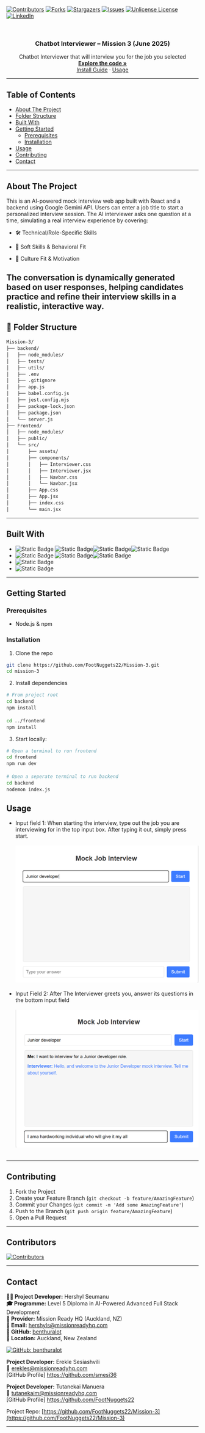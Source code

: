 <!-- Improved compatibility of back to top link: See: https://github.com/othneildrew/Best-README-Template/pull/73 -->

<a id="readme-top"></a>

<!-- PROJECT SHIELDS -->

[![Contributors][contributors-shield]][contributors-url]
[![Forks][forks-shield]][forks-url]
[![Stargazers][stars-shield]][stars-url]
[![Issues][issues-shield]][issues-url]
[![Unlicense License][license-shield]][license-url]
[![LinkedIn][linkedin-shield]][linkedin-url]

<!-- PROJECT LOGO -->

<br />
<div align="center">
  <h3 align="center">Chatbot Interviewer – Mission 3 (June 2025)</h3>

  <p align="center">
    Chatbot Interviewer that will interview you for the job you selected
    <br />
    <a href="https://github.com/FootNuggets22/Mission-3.git"><strong>Explore the code »</strong></a>
    <br />
    <a href="#installation">Install Guide</a>
    ·
    <a href="#usage">Usage</a>
  </p>
</div>

---

## Table of Contents

- [About The Project](#about-the-project)
- [Folder Structure](#folder-structure)
- [Built With](#built-with)
- [Getting Started](#getting-started)
  - [Prerequisites](#prerequisites)
  - [Installation](#installation)
- [Usage](#usage)
- [Contributing](#contributing)
- [Contact](#contact)

---

## About The Project

This is an AI-powered mock interview web app built with React and a backend using Google Gemini API. Users can enter a job title to start a personalized interview session. The AI interviewer asks one question at a time, simulating a real interview experience by covering:

- 🛠️ Technical/Role-Specific Skills

- 🤝 Soft Skills & Behavioral Fit

- 🎯 Culture Fit & Motivation

The conversation is dynamically generated based on user responses, helping candidates practice and refine their interview skills in a realistic, interactive way.
---

## 📁 Folder Structure

```bash
Mission-3/
├── backend/
│   ├── node_modules/
│   ├── tests/
│   ├── utils/
│   ├── .env
│   ├── .gitignore
│   ├── app.js
│   ├── babel.config.js
│   ├── jest.config.mjs
│   ├── package-lock.json
│   ├── package.json
│   └── server.js
├── Frontend/
│   ├── node_modules/
│   ├── public/
│   └── src/
│       ├── assets/
│       ├── components/
│       │   ├── Interviewer.css
│       │   ├── Interviewer.jsx
│       │   ├── Navbar.css
│       │   └── Navbar.jsx
│       ├── App.css
│       ├── App.jsx
│       ├── index.css
│       └── main.jsx

```

---

## Built With

- ![Static Badge](https://img.shields.io/badge/frontend-blue?style=plastic)
  ![Static Badge](https://img.shields.io/badge/React-%2361DAFB?style=for-the-badge&logo=react&logoSize=auto&labelColor=black)![Static Badge](https://img.shields.io/badge/-%2341B883?style=for-the-badge&logo=vite&logoColor=%23F0DB4F&logoSize=auto&label=Vite&labelColor=%23646CFF)![Static Badge](https://img.shields.io/badge/-%232965F1?style=for-the-badge&logo=css&logoColor=white&logoSize=auto&label=css&labelColor=%23264DE4)
- ![Static Badge](https://img.shields.io/badge/backend-red?style=plastic)
  ![Static Badge](https://img.shields.io/badge/node.js-%23333333?style=for-the-badge&logo=node.js&logoColor=%23333333&logoSize=auto&labelColor=%23339933)![Static Badge](https://img.shields.io/badge/express.js-%23333333?style=for-the-badge&logo=express&logoColor=white&logoSize=auto&labelColor=red)
- ![Static Badge](https://img.shields.io/badge/Vertex%20Ai%20%26%20Automl-%2334A853?style=for-the-badge&logo=google&logoColor=%234285F4&logoSize=auto&label=Google%20&labelColor=%23FBBC05)
- ![Static Badge](https://img.shields.io/badge/Cloud%20run-%23EA4335?style=for-the-badge&logo=google%20cloud&logoColor=%234285F4&logoSize=auto&label=Google%20&labelColor=%23FBBC05)

---

## Getting Started

### Prerequisites

- Node.js & npm


### Installation

1. Clone the repo

```bash
git clone https://github.com/FootNuggets22/Mission-3.git
cd mission-3
```

2. Install dependencies

```bash
# From project root
cd backend
npm install

cd ../frontend
npm install
```

3. Start locally:

```bash
# Open a terminal to run frontend
cd frontend
npm run dev

# Open a seperate terminal to run backend
cd backend
nodemon index.js
```

## Usage

* Input field 1: When starting the interview, type out the job you are interviewing for in the top input box. After typing it out, simply press start.<br/><br/>
  ![Input field one](image.png)<br/><br/>
* Input Field 2: After The Interviewer greets you, answer its questioms in the bottom input field<br/><br/>
  ![Working interviewer](image-1.png)<br/><br/>


---

## Contributing

1. Fork the Project
2. Create your Feature Branch (`git checkout -b feature/AmazingFeature`)
3. Commit your Changes (`git commit -m 'Add some AmazingFeature'`)
4. Push to the Branch (`git push origin feature/AmazingFeature`)
5. Open a Pull Request

---

## Contributors

  <a href="https://github.com/FootNuggets22/Mission-3/graphs/contributors">
<img src="https://contrib.rocks/image?repo=FootNuggets22/Mission-3&anon=1" alt="Contributors" />
</a>
 
</div>

---

## Contact

**👨‍💻 Project Developer:** Hershyl Seumanu  
**🎓 Programme:** Level 5 Diploma in AI-Powered Advanced Full Stack Development  
**🏫 Provider:** Mission Ready HQ (Auckland, NZ)  
**📧 Email:** [hershyls@missionreadyhq.com](mailto:hershyls@missionreadyhq.com)  
**🔗 GitHub:** [benthuralot](https://github.com/benthuralot)  
**📍 Location:** Auckland, New Zealand  

[![GitHub: benthuralot](https://img.shields.io/badge/GitHub-benthuralot-informational?logo=github&style=flat-square)](https://github.com/benthuralot)

**Project Developer:** Erekle Sesiashvili<br>
📧 [erekles@missionreadyhq.com](mailto:erekles@missionreadyhq.com)<br>
[GitHub Profile] https://github.com/smesi36<br>

**Project Developer:** Tutanekai Manuera<br>
📧 [tutanekaim@missionreadyhq.com](mailto:tutanekaim@missionreadyhq.com)<br>
[GitHub Profile] https://github.com/FootNuggets22<br>

Project Repo: [https://github.com/FootNuggets22/Mission-3](https://github.com/FootNuggets22/Mission-3)

---

<!-- MARKDOWN LINKS -->

[contributors-shield]: https://img.shields.io/github/contributors/benthuralot/mission2-may-2025.svg?style=for-the-badge
[contributors-url]: https://github.com/benthuralot/mission2-may-2025/graphs/contributors
[forks-shield]: https://img.shields.io/github/forks/benthuralot/mission2-may-2025.svg?style=for-the-badge
[forks-url]: https://github.com/benthuralot/mission2-may-2025/network/members
[stars-shield]: https://img.shields.io/github/stars/benthuralot/mission2-may-2025.svg?style=for-the-badge
[stars-url]: https://github.com/benthuralot/mission2-may-2025/stargazers
[issues-shield]: https://img.shields.io/github/issues/benthuralot/mission2-may-2025.svg?style=for-the-badge
[issues-url]: https://github.com/benthuralot/mission2-may-2025/issues
[license-shield]: https://img.shields.io/github/license/benthuralot/mission2-may-2025.svg?style=for-the-badge
[license-url]: https://github.com/benthuralot/mission2-may-2025/blob/main/LICENSE
[linkedin-shield]: https://img.shields.io/badge/-LinkedIn-black.svg?style=for-the-badge&logo=linkedin&colorB=555
[linkedin-url]: https://linkedin.com/in/yourlinkedin
